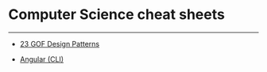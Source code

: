 # Computer Science cheat sheets
---

* [23 GOF Design Patterns](./assets/gof/README.md#23GOFDesignPatterns)

* [Angular (CLI)](./assets/angular/README.md#Angular)

